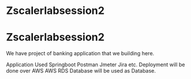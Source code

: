 # Zscalerlabsession2
# Zscalerlabsession2
We have project of banking application that we building here.


Application Used
Springboot Postman Jmeter Jira etc.
Deployment will be done over AWS
AWS RDS Database will be used as Database.
